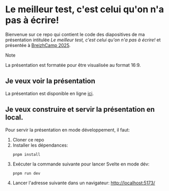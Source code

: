 # Le meilleur test, c'est celui qu'on n'a pas à écrire!

Bienvenue sur ce repo qui contient le code des diapositives de ma présentation intitulée *Le
meilleur test, c'est celui qu'on n'a pas à écrire!* et présentée
à [BreizhCamp 2025](https://www.breizhcamp.org/).

> [!NOTE]
> La présentation est formatée pour être visualisée au format 16:9.

## Je veux voir la présentation

La présentation est disponible en
ligne [ici](https://seb-buch.github.io/breizhcamp2025-less-tests/).

## Je veux construire et servir la présentation en local.

Pour servir la présentation en mode développement, il faut:

1. Cloner ce repo
2. Installer les dépendances:
   ```shell
   pnpm install
   ```
3. Exécuter la commande suivante pour lancer Svelte en mode dév:
   ```shell
   pnpm run dev
   ```
4. Lancer l'adresse suivante dans un navigateur: [http://localhost:5173/](http://localhost:5173/)
